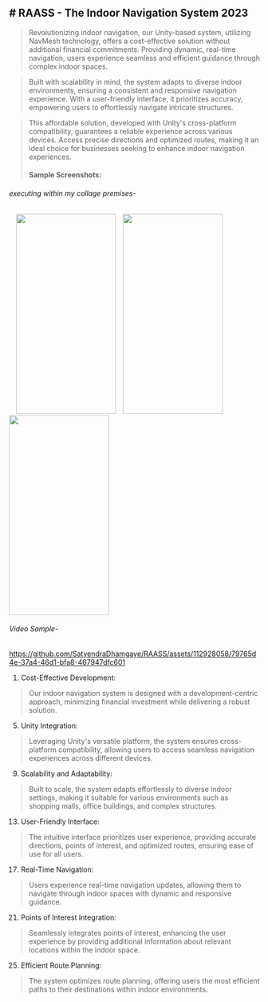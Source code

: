 ## # **RAASS - The Indoor Navigation System 2023**
> Revolutionizing indoor navigation, our Unity-based system, utilizing NavMesh technology, offers a cost-effective solution without additional financial commitments. Providing dynamic, real-time navigation, users experience seamless and efficient guidance through complex indoor spaces.

> Built with scalability in mind, the system adapts to diverse indoor environments, ensuring a consistent and responsive navigation experience. With a user-friendly interface, it prioritizes accuracy, empowering users to effortlessly navigate intricate structures.

> This affordable solution, developed with Unity's cross-platform compatibility, guarantees a reliable experience across various devices. Access precise directions and optimized routes, making it an ideal choice for businesses seeking to enhance indoor navigation experiences.
>
> #### Sample Screenshots:
###### executing within my collage premises-
&emsp;<img src="https://github.com/SatyendraDhamgaye/RAASS/assets/112928058/8020cc73-887a-4d96-a144-cc9bb00ac9e1" width="200" height="400">&emsp;<img src="https://github.com/SatyendraDhamgaye/RAASS/assets/112928058/3a7b8304-dc71-43df-9354-21ff0c538e03" width="200" height="400">&emsp;<img src="https://github.com/SatyendraDhamgaye/RAASS/assets/112928058/0ebce7b2-97c8-4e42-b4e0-7579b3a26a8e" width="200" height="400">

###### Video Sample-
https://github.com/SatyendraDhamgaye/RAASS/assets/112928058/79765d4e-37a4-46d1-bfa8-467947dfc601

1. Cost-Effective Development:
> Our indoor navigation system is designed with a development-centric approach, minimizing financial investment while delivering a robust solution.

5. Unity Integration:
> Leveraging Unity's versatile platform, the system ensures cross-platform compatibility, allowing users to access seamless navigation experiences across different devices.

9. Scalability and Adaptability:
> Built to scale, the system adapts effortlessly to diverse indoor settings, making it suitable for various environments such as shopping malls, office buildings, and complex structures.

13. User-Friendly Interface:
> The intuitive interface prioritizes user experience, providing accurate directions, points of interest, and optimized routes, ensuring ease of use for all users.

17. Real-Time Navigation:
> Users experience real-time navigation updates, allowing them to navigate through indoor spaces with dynamic and responsive guidance.

21. Points of Interest Integration:
> Seamlessly integrates points of interest, enhancing the user experience by providing additional information about relevant locations within the indoor space.

25. Efficient Route Planning:
> The system optimizes route planning, offering users the most efficient paths to their destinations within indoor environments.
